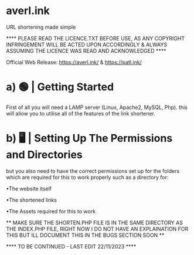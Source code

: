 # averl.ink
URL shortening made simple

**** PLEASE READ THE LICENCE.TXT BEFORE USE, AS ANY COPYRIGHT INFRINGEMENT WILL BE ACTED UPON ACCORDINGLY & ALWAYS ASSUMING THE LICENCE WAS READ AND ACKNOWLEDGED ****


Official Web Release:  https://averl.ink/ & https://patl.ink/



# a) 🟢 | Getting Started

First of all you will need a LAMP server (Linux, Apache2, MySQL, Php).
this will allow you to utilise all of the features of the link shortener.


# b) 🖥️ | Setting Up The Permissions and Directories

but you also need to have the correct permissions set up for the folders
which are required for this to work properly such as a directory
for:


•The website itself

•The shortened links

•The Assets required for this to work

** MAKE SURE THE SHORTEN.PHP FILE IS IN THE SAME DIRECTORY AS THE INDEX.PHP FILE, RIGHT NOW 
I DO NOT HAVE AN EXPLAINATION FOR THIS BUT ILL DOCUMENT THIS IN THE BUGS SECTION SOON **

****  TO BE CONTINUED - LAST EDIT 22/11/2023  ****
